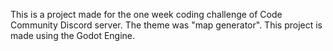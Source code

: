 This is a project made for the one week coding challenge of Code Community Discord server. The theme was "map generator". This project is made using the Godot Engine.
